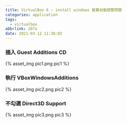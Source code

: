```yaml
---
title: VirtualBox 6 – install windows 螢幕自動調整問題
categories: application
tags:
  - virtualbox
abbrlink: 207a
date: 2021-03-12 11:38:03
---
```


### 插入 Guest Additions CD
<div style="width:500px">
	{% asset_img pic1.png pic1 %}
</div>
<!--more-->

### 執行 VBoxWindowsAdditions
<div style="width:500px">
	{% asset_img pic2.png pic2 %}
</div>

### 不勾選 Direct3D Support
<div style="width:500px">
	{% asset_img pic3.png pic3 %}
</div>


